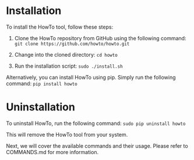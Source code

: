 # Installation
To install the HowTo tool, follow these steps:

1. Clone the HowTo repository from GitHub using the following command:
`git clone https://github.com/howto/howto.git`

2. Change into the cloned directory:
`cd howto`

3. Run the installation script:
`sudo ./install.sh`

Alternatively, you can install HowTo using pip. Simply run the following command:
`pip install howto`

# Uninstallation
To uninstall HowTo, run the following command:
`sudo pip uninstall howto`

This will remove the HowTo tool from your system.

Next, we will cover the available commands and their usage. Please refer to COMMANDS.md for more information.
